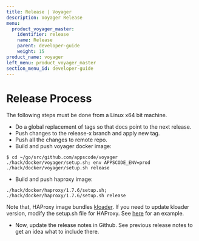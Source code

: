 ```yaml
---
title: Release | Voyager
description: Voyager Release
menu:
  product_voyager_master:
    identifier: release    
    name: Release
    parent: developer-guide
    weight: 15
product_name: voyager
left_menu: product_voyager_master
section_menu_id: developer-guide
---
```


# Release Process

The following steps must be done from a Linux x64 bit machine.

- Do a global replacement of tags so that docs point to the next release.
- Push changes to the release-x branch and apply new tag.
- Push all the changes to remote repo.
- Build and push voyager docker image:
```console
$ cd ~/go/src/github.com/appscode/voyager
./hack/docker/voyager/setup.sh; env APPSCODE_ENV=prod ./hack/docker/voyager/setup.sh release
```
- Build and push haproxy image:
```console
./hack/docker/haproxy/1.7.6/setup.sh; ./hack/docker/haproxy/1.7.6/setup.sh release
```
Note that, HAProxy image bundles [kloader](https://github.com/appscode/kloader). If you need to update kloader version, modify the setup.sh file for HAProxy. See [here](/hack/docker/haproxy/1.7.5/setup.sh#L20) for an example.

- Now, update the release notes in Github. See previous release notes to get an idea what to include there.
